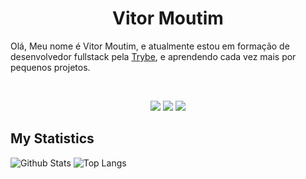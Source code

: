 <h1 align="center">
  <b>Vitor Moutim</b>
</h1>

Olá, Meu nome é Vitor Moutim, e atualmente estou em formação de desenvolvedor fullstack pela <a href="https://www.betrybe.com/">Trybe</a>, 
e aprendendo cada vez mais por pequenos projetos.

<br>

<p>
<div align="center">
  <img src="https://img.shields.io/badge/-HTML-c58545?style=for-the-badge&logo=html5&logoColor=c58545&labelColor=282828">
  <img src="https://img.shields.io/badge/-CSS-d1a01f?style=for-the-badge&logo=css3&logoColor=d1a01f&labelColor=282828">
  <img src="https://img.shields.io/badge/-Python-98b982?style=for-the-badge&logo=python&logoColor=98b982&labelColor=282828">
</div>
</p>


## My Statistics

![Github Stats](https://github-readme-stats.vercel.app/api?username=moutim&count_private=true&show_icons=true&include_all_commits=true)
![Top Langs](https://github-readme-stats.vercel.app/api/top-langs/?username=moutim&hide=TeX&layout=compact)


